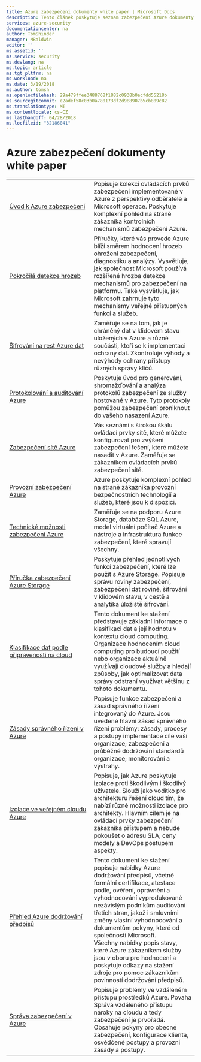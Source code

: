 ```yaml
---
title: Azure zabezpečení dokumenty white paper | Microsoft Docs
description: Tento článek poskytuje seznam zabezpečení Azure dokumenty white paper kurátorované pro různými prostředky Azure.
services: azure-security
documentationcenter: na
author: TomShinder
manager: MBaldwin
editor: ''
ms.assetid: ''
ms.service: security
ms.devlang: na
ms.topic: article
ms.tgt_pltfrm: na
ms.workload: na
ms.date: 3/19/2018
ms.author: tomsh
ms.openlocfilehash: 29a479ffee3488768f1882c0938b0ecfdd55218b
ms.sourcegitcommit: e2adef58c03b0a780173df2d988907b5cb809c82
ms.translationtype: MT
ms.contentlocale: cs-CZ
ms.lasthandoff: 04/28/2018
ms.locfileid: "32186041"
---
```

# <a name="azure-security-white-papers"></a>Azure zabezpečení dokumenty white paper
| | |
|-|-|
|[Úvod&nbsp;k&nbsp;Azure&nbsp;zabezpečení](azure-security.md)|Popisuje kolekci ovládacích prvků zabezpečení implementované v Azure z perspektivy odběratele a Microsoft operace. Poskytuje komplexní pohled na straně zákazníka kontrolních mechanismů zabezpečení Azure.|
|[Pokročilá detekce hrozeb](azure-threat-detection.md)|Příručky, které vás provede Azure blíží směrem hodnocení hrozeb ohrožení zabezpečení, diagnostiku a analýzy. Vysvětluje, jak společnost Microsoft používá rozšířené hrozba detekce mechanismů pro zabezpečení na platformu. Také vysvětluje, jak Microsoft zahrnuje tyto mechanismy veřejné přístupných funkcí a služeb.|
|[Šifrování na rest Azure dat](azure-security-encryption-atrest.md)|Zaměřuje se na tom, jak je chráněný dat v klidovém stavu uložených v Azure a různé součásti, kteří se k implementaci ochrany dat. Zkontroluje výhody a nevýhody ochrany přístupy různých správy klíčů.|
|[Protokolování a auditování Azure](azure-log-audit.md)|Poskytuje úvod pro generování, shromažďování a analýza protokolů zabezpečení ze služby hostované v Azure. Tyto protokoly pomůžou zabezpečení proniknout do vašeho nasazení Azure. |
|[Zabezpečení sítě Azure](azure-network-security.md)|Vás seznámí s širokou škálu ovládací prvky sítě, které můžete konfigurovat pro zvýšení zabezpečení řešení, které můžete nasadit v Azure. Zaměřuje se zákazníkem ovládacích prvků zabezpečení sítě.|
|[Provozní zabezpečení Azure](azure-operational-security.md)|Azure poskytuje komplexní pohled na straně zákazníka provozní bezpečnostních technologií a služeb, které jsou k dispozici.|
|[Technické možnosti zabezpečení Azure](azure-security-technical-capabilities.md)|Zaměřuje se na podporu Azure Storage, databáze SQL Azure, model virtuální počítač Azure a nástroje a infrastruktura funkce zabezpečení, které spravují všechny.|
|[Příručka zabezpečení Azure Storage](https://docs.microsoft.com/azure/storage/common/storage-security-guide?toc=%2fazure%2fsecurity%2ftoc.json) |Poskytuje přehled jednotlivých funkcí zabezpečení, které lze použít s Azure Storage. Popisuje správu roviny zabezpečení, zabezpečení dat rovině, šifrování v klidovém stavu, v cestě a analytika úložiště šifrování.|
|[Klasifikace dat podle připravenosti na cloud](https://gallery.technet.microsoft.com/Data-Classification-for-51252f03) |Tento dokument ke stažení představuje základní informace o klasifikaci dat a její hodnotu v kontextu cloud computing. Organizace hodnocením cloud computing pro budoucí použití nebo organizace aktuálně využívají cloudové služby a hledají způsoby, jak optimalizovat data správy odstraní využívat většinu z tohoto dokumentu.|
|[Zásady správného řízení v Azure](governance-in-azure.md)|Popisuje funkce zabezpečení a zásad správného řízení integrovaný do Azure. Jsou uvedené hlavní zásad správného řízení problémy: zásady, procesy a postupy implementace cíle vaší organizace; zabezpečení a průběžné dodržování standardů organizace; monitorování a výstrahy.
|[Izolace ve veřejném cloudu Azure](azure-isolation.md)|Popisuje, jak Azure poskytuje izolace proti škodlivým i škodlivý uživatele. Slouží jako vodítko pro architekturu řešení cloud tím, že nabízí různé možnosti izolace pro architekty. Hlavním cílem je na ovládací prvky zabezpečení zákazníka přístupem a nebude pokoušet o adresu SLA, ceny modely a DevOps postupem aspekty.|
|[Přehled Azure dodržování předpisů](https://gallery.technet.microsoft.com/Overview-of-Azure-c1be3942)|Tento dokument ke stažení popisuje nabídky Azure dodržování předpisů, včetně formální certifikace, atestace podle, ověření, oprávnění a vyhodnocování vyprodukované nezávislým podnikům auditování třetích stran, jakož i smluvními změny vlastní vyhodnocování a dokumentům pokyny, které od společnosti Microsoft. <br/> Všechny nabídky popis stavy, které Azure zákazníkem služby jsou v oboru pro hodnocení a poskytuje odkazy na stažení zdroje pro pomoc zákazníkům povinností dodržování předpisů.|
|[Správa zabezpečení v Azure](azure-security-management.md)|Popisuje problémy ve vzdáleném přístupu prostředků Azure. Povaha Správa vzdáleného přístupu nároky na cloudu a tedy zabezpečení je prvořadá. Obsahuje pokyny pro obecné zabezpečení, konfigurace klienta, osvědčené postupy a provozní zásady a postupy. |

